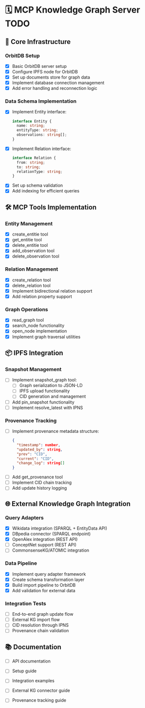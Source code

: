 # 🗓️ MCP Knowledge Graph Server TODO

## 🎯 Core Infrastructure

### OrbitDB Setup

- [x] Basic OrbitDB server setup
- [x] Configure IPFS node for OrbitDB
- [x] Set up documents store for graph data
- [x] Implement database connection management
- [x] Add error handling and reconnection logic

### Data Schema Implementation

- [x] Implement Entity interface:
  ```ts
  interface Entity {
    name: string;
    entityType: string;
    observations: string[];
  }
  ```
- [x] Implement Relation interface:
  ```ts
  interface Relation {
    from: string;
    to: string;
    relationType: string;
  }
  ```
- [x] Set up schema validation
- [x] Add indexing for efficient queries

## 🛠️ MCP Tools Implementation

### Entity Management

- [x] create_entitie tool
- [x] get_entitie tool
- [x] delete_entitie tool
- [x] add_observation tool
- [x] delete_observation tool

### Relation Management

- [x] create_relation tool
- [x] delete_relation tool
- [x] Implement bidirectional relation support
- [x] Add relation property support

### Graph Operations

- [x] read_graph tool
- [x] search_node functionality
- [x] open_node implementation
- [x] Implement graph traversal utilities

## 📦 IPFS Integration

### Snapshot Management

- [ ] Implement snapshot_graph tool:
  - [ ] Graph serialization to JSON-LD
  - [ ] IPFS upload functionality
  - [ ] CID generation and management
- [ ] Add pin_snapshot functionality
- [ ] Implement resolve_latest with IPNS

### Provenance Tracking

- [ ] Implement provenance metadata structure:
  ```json
  {
    "timestamp": number,
    "updated_by": string,
    "prev": "CID",
    "current": "CID",
    "change_log": string[]
  }
  ```
- [ ] Add get_provenance tool
- [ ] Implement CID chain tracking
- [ ] Add update history logging

## 🌐 External Knowledge Graph Integration

### Query Adapters

- [x] Wikidata integration (SPARQL + EntityData API)
- [x] DBpedia connector (SPARQL endpoint)
- [x] OpenAlex integration (REST API)
- [ ] ConceptNet support (REST API)
- [ ] CommonsenseKG/ATOMIC integration

### Data Pipeline

- [x] Implement query adapter framework
- [x] Create schema transformation layer
- [x] Build import pipeline to OrbitDB
- [x] Add validation for external data

### Integration Tests

- [ ] End-to-end graph update flow
- [ ] External KG import flow
- [ ] CID resolution through IPNS
- [ ] Provenance chain validation

## 📚 Documentation

- [ ] API documentation
- [ ] Setup guide
- [ ] Integration examples
- [ ] External KG connector guide
- [ ] Provenance tracking guide



